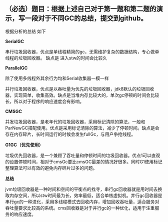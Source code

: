 ## **（必选）题目：根据上述自己对于第一题和第二题的演示，写一段对于不同GC的总结，提交到github。**

根据分析的总结 如下  

**SerialGC**

串行垃圾回收器，优点是单线程精简的gc，无需维护复杂的数据结构，专心做单线程的垃圾回收器。 缺点是 进入stw的时间会比较久  

**ParallelGC**

除了使用多线程外其余行为均和Serial收集器一模一样



并行垃圾回收器，优点是以吞吐量为优先的垃圾回收器，jdk8默认的垃圾回收器，实现简单，收集高效。缺点是当堆内存比较大的，单次gc停顿的时间会比较长，所以对于程序的响应速度会有影响。  

**CMSGC**

并发垃圾回收器，是老年代的垃圾回收器，采用标记清除的算法，一般和ParNewGC搭配使用。优点是采用标记清除的算法，减少了停顿时间。缺点是会存在内存碎片，长时间运行的时候会发生fullGc，与用户争抢线程。  

**G1GC（优先使用）**

垃圾优先回收器，是一个兼顾了吞吐量和停顿时间的垃圾回收器。优点1可以直观的设置停顿时间，相对于cmsGc要比cmsGC最差的情况好很多。同时G1使用标记整理算法可以有效的避免内存碎片过多的问题。



**总结**



jvm垃圾回收器是一种时间和空间的平衡点的找寻，串行gc回收器就是用时间去换取内存空间，所以stw时间最为长，效率最低，适合单核虚拟机。并行gc回收器是串行gc的一种进化，采用多线程模式去回收内存，增加回收吞吐量，适合服务对吞吐量要求比较高的系统。cms回收器是对于并行gc的一种优化，适用于注重服务的响应速度。